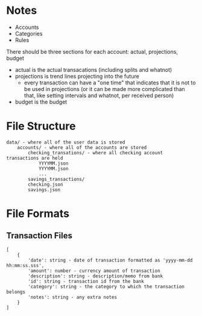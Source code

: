 # Notes

* Accounts
* Categories
* Rules

There should be three sections for each account: actual, projections, budget
* actual is the actual transacations (including splits and whatnot)
* projections is trend lines projecting into the future
  * every transaction can have a "one time" that indicates that it is not to be used in projections (or it can be made more complicated than that, like setting intervals and whatnot, per received person)
* budget is the budget

# File Structure

```
data/ - where all of the user data is stored
	accounts/ - where all of the accounts are stored
		checking_transations/ - where all checking account transactions are held
			YYYYMM.json
			YYYYMM.json
			...
		savings_transactions/
		checking.json
		savings.json
```

# File Formats

## Transaction Files

```
[
	{
		'date': string - date of transaction formatted as 'yyyy-mm-dd hh:mm:ss.sss',
		'amount': number - currency amount of transaction
		'description': string - description/memo from bank
		'id': string - transaction id from the bank
		'category': string - the category to which the transaction belongs
		'notes': string - any extra notes
	}
]
```

